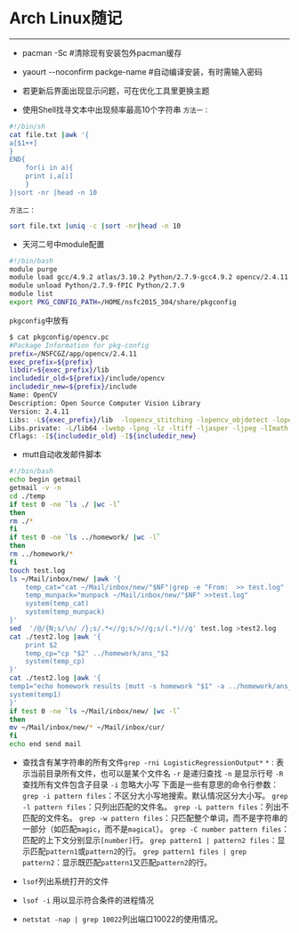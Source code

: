 # Arch Linux随记 #
-----------------
- pacman -Sc #清除现有安装包外pacman缓存

- yaourt --noconfirm packge-name #自动编译安装，有时需输入密码

- 若更新后界面出现显示问题，可在优化工具里更换主题
- 使用Shell找寻文本中出现频率最高10个字符串
`方法一：`
```Bash
#!/bin/sh
cat file.txt |awk '{
a[$1++]
}
END{
	for(i in a){
	print i,a[i]
	}
}|sort -nr |head -n 10
```
`方法二：`
```Bash
sort file.txt |uniq -c |sort -nr|head -n 10
```
- 天河二号中module配置
```Bash
#!/bin/bash
module purge
module load gcc/4.9.2 atlas/3.10.2 Python/2.7.9-gcc4.9.2 opencv/2.4.11 intel-compilers/15.0.1  intel-compilers/mkl-15 gmp/4.3.2 mpc/0.8.1 MPFR/2.4.2 ffmpeg/0.11.1 MPI/Gnu/MPICH/3.1-4.9.2
module unload Python/2.7.9-fPIC Python/2.7.9
module list
export PKG_CONFIG_PATH=/HOME/nsfc2015_304/share/pkgconfig 
```
`pkgconfig`中放有
```Bash
$ cat pkgconfig/opencv.pc 
#Package Information for pkg-config
prefix=/NSFCGZ/app/opencv/2.4.11
exec_prefix=${prefix}
libdir=${exec_prefix}/lib
includedir_old=${prefix}/include/opencv
includedir_new=${prefix}/include
Name: OpenCV
Description: Open Source Computer Vision Library
Version: 2.4.11
Libs: -L${exec_prefix}/lib  -lopencv_stitching -lopencv_objdetect -lopencv_superres -lopencv_videostab -lopencv_calib3d -lopencv_features2d -lopencv_highgui -lopencv_video -lopencv_photo -lopencv_ml -lopencv_imgproc -lopencv_flann -lopencv_core
Libs.private: -L/lib64 -lwebp -lpng -lz -ltiff -ljasper -ljpeg -lImath -lIlmImf -lIex -lHalf -lIlmThread -lgtk-3 -lgdk-3 -lpangocairo-1.0 -lpango-1.0 -latk-1.0 -lcairo-gobject -lcairo -lgdk_pixbuf-2.0 -lgio-2.0 -lgthread-2.0 -lgstvideo-1.0 -lgstapp-1.0 -lgstbase-1.0 -lgstriff-1.0 -lgstpbutils-1.0 -lgstreamer-1.0 -lgobject-2.0 -lglib-2.0 -ldc1394 -lv4l1 -lv4l2 -lavcodec -lavformat -lavutil -lswscale -lavresample -lgphoto2 -lgphoto2_port -lexif -lbz2 -ldl -lm -lpthread -lrt
Cflags: -I${includedir_old} -I${includedir_new}
```
- mutt自动收发邮件脚本 
```Bash
#!/bin/bash
echo begin getmail
getmail -v -n 
cd ./temp
if test 0 -ne `ls ./ |wc -l`
then
rm ./*
fi
if test 0 -ne `ls ../homework/ |wc -l`
then
rm ../homework/*
fi
touch test.log
ls ~/Mail/inbox/new/ |awk '{
	temp_cat="cat ~/Mail/inbox/new/"$NF"|grep -e ^From:  >> test.log"
	temp_munpack="munpack ~/Mail/inbox/new/"$NF" >>test.log"
	system(temp_cat) 
	system(temp_munpack)
}'
sed  '/@/{N;s/\n/ /};s/.*<//g;s/>//g;s/(.*)//g' test.log >test2.log 
cat ./test2.log |awk '{
	print $2
	temp_cp="cp "$2" ../homework/ans_"$2
	system(temp_cp)
}'
cat ./test2.log |awk '{
temp1="echo homework results |mutt -s homework "$1" -a ../homework/ans_"$2 
system(temp1)
}'
if test 0 -ne `ls ~/Mail/inbox/new/ |wc -l`
then
mv ~/Mail/inbox/new/* ~/Mail/inbox/cur/
fi
echo end send mail
```

- 查找含有某字符串的所有文件`grep -rni LogisticRegressionOutput*`
`*` : 表示当前目录所有文件，也可以是某个文件名
`-r` 是递归查找
`-n` 是显示行号
`-R` 查找所有文件包含子目录
`-i` 忽略大小写
下面是一些有意思的命令行参数：
`grep -i pattern files`：不区分大小写地搜索。默认情况区分大小写。 
`grep -l pattern files`：只列出匹配的文件名。
`grep -L pattern files`：列出不匹配的文件名。 
`grep -w pattern files`：只匹配整个单词，而不是字符串的一部分（如匹配`magic`，而不是`magical`）。 
`grep -C number pattern files`：匹配的上下文分别显示`[number]`行。 
`grep pattern1 | pattern2 files`：显示匹配`pattern1`或`pattern2`的行。 
`grep pattern1 files | grep pattern2`：显示既匹配`pattern1`又匹配`pattern2`的行。

- `lsof`列出系统打开的文件
- `lsof -i` 用以显示符合条件的进程情况
- `netstat -nap | grep 10022`列出端口10022的使用情况。